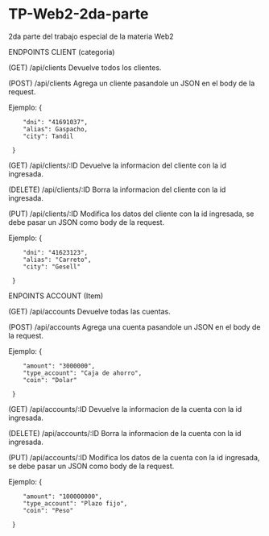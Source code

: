 # TP-Web2-2da-parte
2da parte del trabajo especial de la materia Web2



ENDPOINTS CLIENT (categoria)

(GET) /api/clients
Devuelve todos los clientes.

(POST) /api/clients
Agrega un cliente pasandole un JSON en el body de la request.


Ejemplo:
     {  
     
        "dni": "41691037",  
        "alias": Gaspacho,  
        "city": Tandil  
        
     }
     
(GET) /api/clients/:ID
Devuelve la informacion del cliente con la id ingresada.

(DELETE) /api/clients/:ID
Borra la informacion del cliente con la id ingresada.

(PUT) /api/clients/:ID
Modifica los datos del cliente con la id ingresada, se debe pasar un JSON como body de la request.

Ejemplo:
     { 
     
        "dni": "41623123",  
        "alias": "Carreto",  
        "city": "Gesell"  
        
     }
     
     
     
     
     
ENPOINTS ACCOUNT (Item)

(GET) /api/accounts
Devuelve todas las cuentas.

(POST) /api/accounts
Agrega una cuenta pasandole un JSON en el body de la request.


Ejemplo:
     {   
     
        "amount": "3000000",  
        "type_account": "Caja de ahorro",  
        "coin": "Dolar" 
        
     }
     
(GET) /api/accounts/:ID
Devuelve la informacion de la cuenta con la id ingresada.

(DELETE) /api/accounts/:ID
Borra la informacion de la cuenta con la id ingresada.

(PUT) /api/accounts/:ID
Modifica los datos de la cuenta con la id ingresada, se debe pasar un JSON como body de la request.

Ejemplo:
     { 
     
        "amount": "100000000",  
        "type_account": "Plazo fijo",  
        "coin": "Peso"
        
     }

